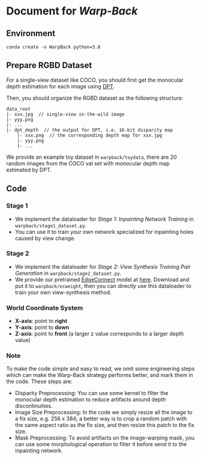 # Document for *Warp-Back*
## Environment
```
conda create -n WarpBack python=3.8
```

## Prepare RGBD Dataset
For a single-view dataset like COCO, you should first get the monocular depth estimation for each image using [DPT](https://github.com/isl-org/DPT).

Then, you should organize the RGBD dataset as the following structure:
```
data_root
|- xxx.jpg  // single-view in-the-wild image
|- yyy.png
|- ...
|- dpt_depth  // the output for DPT, i.e. 16-bit disparity map
    |- xxx.png  // the corresponding depth map for xxx.jpg
    |- yyy.png
    |- ...
```
We provide an example toy dataset in `warpback/toydata`, there are 20 random images from the COCO val set with monocular depth map estimated by DPT. 

## Code
### Stage 1
* We implement the dataloader for *Stage 1: Inpainting Network Training* in `warpback/stage1_dataset.py`.
* You can use it to train your own network specialized for inpainting holes caused by view change.

### Stage 2
* We implement the dataloader for *Stage 2: View Synthesis Training Pair Generation* in `warpback/stage2_dataset.py`.
* We provide our pretrained [EdgeConnect](https://github.com/knazeri/edge-connect) model at [here](). Download and put it to `warpback/ecweight`, then you can directly use this dataloader to train your own view-synthesis method.

### World Coordinate System
* **X-axis**: point to **right**
* **Y-axis**: point to **down**
* **Z-axis**: point to **front** (a larger z value corresponds to a larger depth value)

### Note
To make the code simple and easy to read, we omit some engineering steps which can make the Warp-Back strategy performs better, and mark them in the code. These steps are:
* Disparity Preprocessing: You can use some kernel to filter the monocular depth estimation to reduce artifacts around depth discontinuities.
* Image Size Preprocessing: In the code we simply resize all the image to a fix size, e.g. 256 x 384; a better way is to crop a random patch with the same aspect ratio as the fix size, and then resize this patch to the fix size.
* Mask Preprocessing: To avoid artifacts on the image-warping mask, you can use some morphological operation to filter it before send it to the inpainting network.

